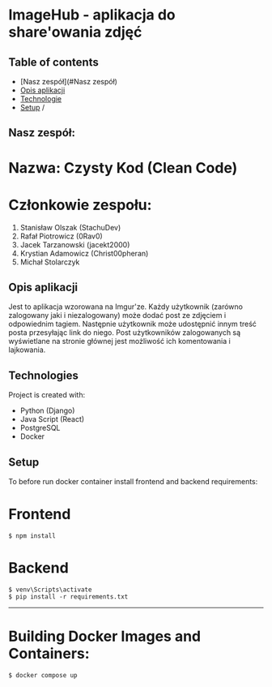 # ImageHub - aplikacja do share'owania zdjęć

## Table of contents
* [Nasz zespół](#Nasz zespół)
* [Opis aplikacji](#general-info)
* [Technologie](#technologies)
* [Setup](#setup)
/
## Nasz zespół:
# Nazwa: Czysty Kod (Clean Code)

# Członkowie zespołu:
1. Stanisław Olszak (StachuDev)
2. Rafał Piotrowicz (0Rav0)
3. Jacek Tarzanowski (jacekt2000)
4. Krystian Adamowicz (Christ00pheran)
5. Michał Stolarczyk


## Opis aplikacji
Jest to aplikacja wzorowana na Imgur'ze. Każdy użytkownik (zarówno zalogowany 
jaki i niezalogowany) może dodać post ze zdjęciem i odpowiednim tagiem. Następnie 
użytkownik może udostępnić innym treść posta przesyłając link do niego.
Post użytkowników zalogowanych są wyświetlane na stronie głównej jest możliwość 
ich komentowania i lajkowania.  
	
## Technologies
Project is created with:
* Python (Django)
* Java Script (React)
* PostgreSQL
* Docker
	
## Setup
To before run docker container install frontend and backend requirements:

# Frontend

```
$ npm install
```

# Backend

```
$ venv\Scripts\activate 
$ pip install -r requirements.txt
```
***
# Building Docker Images and Containers:

```
$ docker compose up
```
